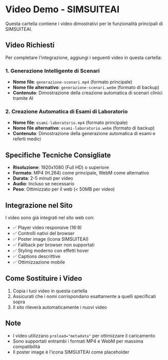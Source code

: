 # Video Demo - SIMSUITEAI

Questa cartella contiene i video dimostrativi per le funzionalità principali di SIMSUITEAI.

## Video Richiesti

Per completare l'integrazione, aggiungi i seguenti video in questa cartella:

### 1. Generazione Intelligente di Scenari
- **Nome file**: `generazione-scenari.mp4` (formato principale)
- **Nome file alternativo**: `generazione-scenari.webm` (formato di backup)
- **Contenuto**: Dimostrazione della creazione automatica di scenari clinici tramite AI

### 2. Creazione Automatica di Esami di Laboratorio
- **Nome file**: `esami-laboratorio.mp4` (formato principale)
- **Nome file alternativo**: `esami-laboratorio.webm` (formato di backup)
- **Contenuto**: Dimostrazione della generazione automatica di esami e referti medici

## Specifiche Tecniche Consigliate

- **Risoluzione**: 1920x1080 (Full HD) o superiore
- **Formato**: MP4 (H.264) come principale, WebM come alternativo
- **Durata**: 2-5 minuti per video
- **Audio**: Incluso se necessario
- **Peso**: Ottimizzato per il web (< 50MB per video)

## Integrazione nel Sito

I video sono già integrati nel sito web con:
- ✅ Player video responsive (16:9)
- ✅ Controlli nativi del browser
- ✅ Poster image (icona SIMSUITEAI)
- ✅ Fallback per browser non supportati
- ✅ Styling moderno con effetti hover
- ✅ Captions descrittive
- ✅ Ottimizzazione mobile

## Come Sostituire i Video

1. Copia i tuoi video in questa cartella
2. Assicurati che i nomi corrispondano esattamente a quelli specificati sopra
3. Il sito rileverà automaticamente i nuovi video

## Note

- I video utilizzano `preload="metadata"` per ottimizzare il caricamento
- Sono supportati entrambi i formati MP4 e WebM per massima compatibilità
- Il poster image è l'icona SIMSUITEAI come placeholder
